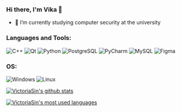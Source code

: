 ### Hi there, I'm Vika 👋
- 🌱 I’m currently studying computer security at the university

### Languages and Tools:
![C++](https://img.shields.io/badge/C++-3c4149?style=for-the-badge&logo=C%2b%2b&logoColor=6295cb)
![Qt](https://img.shields.io/badge/Qt-3c4149?style=for-the-badge&logo=Qt&logoColor=green)
![Python](https://img.shields.io/badge/Python-3c4149?style=for-the-badge&logo=Python)
![PostgreSQL](https://img.shields.io/badge/PostgreSQL-3c4149?style=for-the-badge&logo=PostgreSQL&logoColor=F88C00)
![PyCharm](https://img.shields.io/badge/PyCharm-3c4149?style=for-the-badge&logo=PyCharm&logoColor=green)
![MySQL](https://img.shields.io/badge/mysql-3c4149?style=for-the-badge&logo=mysql&logoColor=white)
![Figma](https://img.shields.io/badge/figma-3c4149?style=for-the-badge&logo=figma&logoColor=violet)

### OS:
![Windows](https://img.shields.io/badge/Windows-3c4149?style=for-the-badge&logo=windows&logoColor=6295cb)
![Linux](https://img.shields.io/badge/Linux-3c4149?style=for-the-badge&logo=linux&logoColor=black)

[![VictoriaSin's github stats](https://github-readme-stats.vercel.app/api?username=VictoriaSin&show_icons=true&theme=material-palenight)](https://github.com/VictoriaSin)

[![VictoriaSin's most used languages](https://github-readme-stats.vercel.app/api/top-langs/?username=VictoriaSin&layout=compact&theme=material-palenight)](https://github.com/VictoriaSin)
<!--
**VictoriaSin/VictoriaSin** is a ✨ _special_ ✨ repository because its `README.md` (this file) appears on your GitHub profile.

Here are some ideas to get you started:

- 🔭 I’m currently working on ...
- 🌱 I’m currently learning ...
- 👯 I’m looking to collaborate on ...
- 🤔 I’m looking for help with ...
- 💬 Ask me about ...
- 📫 How to reach me: ...
- 😄 Pronouns: ...
- ⚡ Fun fact: ...
-->
